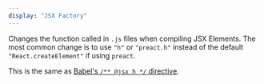```yaml
---
display: "JSX Factory"
---
```



Changes the function called in `.js` files when compiling JSX Elements.
The most common change is to use `"h"` or `"preact.h"` instead of the default `"React.createElement"` if using `preact`.

This is the same as [Babel's `/** @jsx h */` directive](https://babeljs.io/docs/en/babel-plugin-transform-react-jsx#custom).

